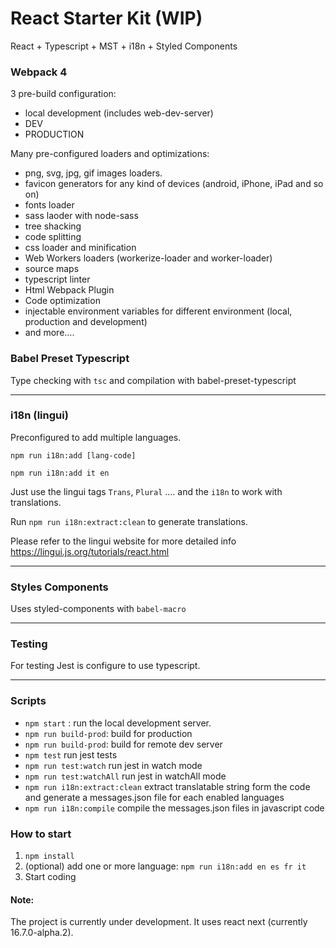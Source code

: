 # React Starter Kit (WIP)
React + Typescript + MST + i18n + Styled Components

### Webpack 4
3 pre-build configuration:
- local development (includes web-dev-server)
- DEV
- PRODUCTION

Many pre-configured loaders and optimizations:
- png, svg, jpg, gif images loaders.
- favicon generators for any kind of devices (android, iPhone, iPad and so on)
- fonts loader
- sass laoder with node-sass
- tree shacking
- code splitting
- css loader and minification
- Web Workers loaders (workerize-loader and worker-loader)
- source maps
- typescript linter
- Html Webpack Plugin
- Code optimization
- injectable environment variables for different environment (local, production and development)
- and more....

### Babel Preset Typescript
Type checking with `tsc` and compilation with babel-preset-typescript

---
### i18n (lingui)
Preconfigured to add multiple languages.

`npm run i18n:add [lang-code]`

`npm run i18n:add it en`

Just use the lingui tags `Trans`, `Plural` .... and the `i18n` to work with translations.

Run `npm run i18n:extract:clean` to generate translations.

Please refer to the lingui website for more detailed info https://lingui.js.org/tutorials/react.html

---
### Styles Components
Uses styled-components with `babel-macro`

---

### Testing
For testing Jest is configure to use typescript.

---

### Scripts
- `npm start` : run the local development server.
- `npm run build-prod`: build for production
- `npm run build-prod`: build for remote dev server
- `npm test` run jest tests
- `npm run test:watch` run jest in watch mode
- `npm run test:watchAll` run jest in watchAll mode
- `npm run i18n:extract:clean` extract translatable string form the code and generate a messages.json file for each enabled languages
- `npm run i18n:compile` compile the messages.json files in javascript code

### How to start
1. `npm install`
2. (optional) add one or more language:  `npm run i18n:add en es fr it`
3. Start coding

#### Note:
The project is currently under development. It uses react next (currently 16.7.0-alpha.2).
